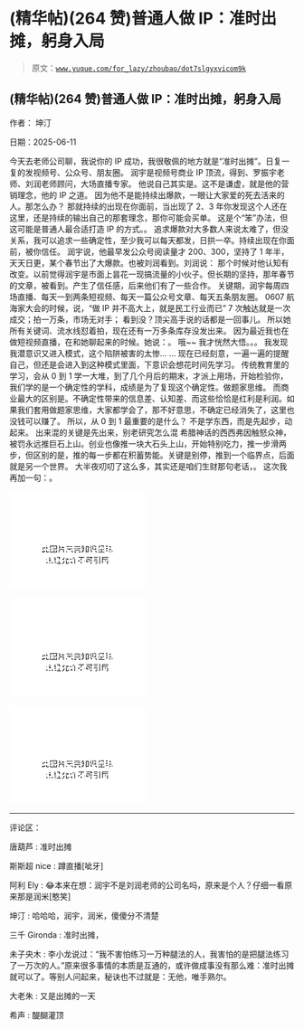 # (精华帖)(264 赞)普通人做 IP：准时出摊，躬身入局

> 原文：[`www.yuque.com/for_lazy/zhoubao/dot7slgyxvicom9k`](https://www.yuque.com/for_lazy/zhoubao/dot7slgyxvicom9k)

## (精华帖)(264 赞)普通人做 IP：准时出摊，躬身入局

作者： 坤汀

日期：2025-06-11

今天去老师公司聊，我说你的 IP 成功，我很敬佩的地方就是“准时出摊”。日复一复的发视频号、公众号、朋友圈。
润宇是视频号商业 IP 顶流，得到、罗振宇老师、刘润老师顾问，大场直播专家。 他说自己其实是。这不是谦虚，就是他的营销理念，他的 IP 之道。
因为他不是能持续出爆款，一眼让大家爱的死去活来的人。那怎么办？
那就持续的出现在你面前，当出现了 2、3 年你发现这个人还在这里，还是持续的输出自己的那套理念，那你可能会买单。
这是个“笨”办法，但这可能是普通人最合适打造 IP 的方式。。
追求爆款对大多数人来说太难了，但没关系，我可以追求一些确定性，至少我可以每天都发，日拱一卒。持续出现在你面前，被你信任。
润宇说，他最早发公众号阅读量才 200、300，坚持了 1 年半，天天日更，某个春节出了大爆款。也被刘润看到。刘润说：
那个时候对他认知有改变。以前觉得润宇是市面上昙花一现搞流量的小伙子。但长期的坚持，那年春节的文章，被看到。产生了信任感，后来他们有了一些合作。
关键期，润宇每周四场直播、每天一到两条短视频、每天一篇公众号文章、每天五条朋友圈。 0607 航海家大会的时候，说，“做 IP 并不⾼⼤上，就是民⼯⾏业⽽已”
7 次触达就是⼀次成交；拍⼀万条，市场⽆对⼿； 看到没？顶尖高手说的话都是一回事儿。 所以她所有关键词、流水线怼着拍，现在还有一万多条库存没发出来。
因为最近我也在做短视频直播，在和她聊起来的时候。她说：。 哦~~ 我才恍然大悟。。。 我发现我潜意识又进入模式，这个陷阱被害的太惨… …
现在已经刻意，一遍一遍的提醒自己，但还是会进入到这种模式里面，下意识会想花时间先学习。
传统教育里的学习，会从 0 到 1 学一大堆，到了几个月后的期末，才派上用场，开始检验你，我们学的是一个确定性的学科，成绩是为了复现这个确定性。做题家思维。
而商业最大的区别是。不确定性带来的信息差、认知差、而这些恰恰是红利是利润。如果我们套用做题家思维，大家都学会了，那不好意思，不确定已经消失了，这里也没钱可以赚了。
所以，从 0 到 1 最重要的是什么？ 不是学东西，而是先起步，动起来。 出来混的关键是先出来，别老研究怎么混
希腊神话的西西弗因触怒众神，被罚永远推巨石上山。创业也像推一块大石头上山，开始特别吃力，推一步滑两步，但区别的是，推的每一步都在积蓄势能。关键是别停，推到一个临界点，后面就是另一个世界。
大半夜叨叨了这么多，其实还是咱们生财那句老话，。 这次我再加一句：。

![](img/261ca1f4ba5ac3e308041b3ab2fcf8d3.png "None")

![](img/61439878506c5a460f194e012ff83e69.png "None")

![](img/23e0eee4d6c568455459d09fdaa8b98f.png "None")

* * *

评论区：

唐葫芦 : 准时出摊

斯斯超 nice : 蹲直播[呲牙]

阿利 Ely : 😂本来在想：润宇不是刘润老师的公司名吗，原来是个人？仔细一看原来那是润米[憨笑]

坤汀 : 哈哈哈，润宇，润米，傻傻分不清楚

三千 Gironda : 准时出摊，

未子央木 : 李小龙说过：“我不害怕练习一万种腿法的人，我害怕的是把腿法练习了一万次的人。”原来很多事情的本质是互通的，或许做成事没有那么难：准时出摊就可以了。等别人问起来，秘诀也不过就是：无他，唯手熟尔。

大老朱 : 又是出摊的一天

希声 : 醍醐灌顶